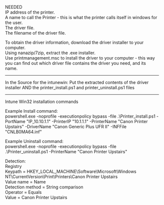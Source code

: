 NEEDED  
IP address of the printer.  
A name to call the Printer - this is what the printer calls itself in windows for the user.  
The driver file.  
The filename of the driver file.  
  
To obtain the driver information, download the driver installer to your computer.  
Using nanazip/7zip, extract the .exe installer.  
Use printmanagement.msc to install the driver to your computer - this way you can find out which driver file contains the driver you need, and its name.  

----

In the Source for the intunewin:
Put the extracted contents of the driver installer AND the printer_install.ps1 and printer_uninstall.ps1 files
  
----  
  
Intune Win32 installation commands  
  
Example Install command:  
powershell.exe -noprofile -executionpolicy bypass -file .\Printer_install.ps1 -PortName "IP_10.10.1.1" -PrinterIP "10.1.1.1" -PrinterName "Canon Printer Upstairs" -DriverName "Canon Generic Plus UFR II" -INFFile "CNLB0MA64.inf"  
  
Example Uninstall command:  
powershell.exe -noprofile -executionpolicy bypass -file .\Printer_uninstall.ps1 -PrinterName "Canon Printer Upstairs"  
  
Detection:  
Registry  
Keypath = HKEY_LOCAL_MACHINE\Software\Microsoft\Windows NT\CurrentVersion\Print\Printers\Canon Printer Upstairs  
Value name = Name  
Detection method = String comparison  
Operator = Equals  
Value = Canon Printer Upstairs  
